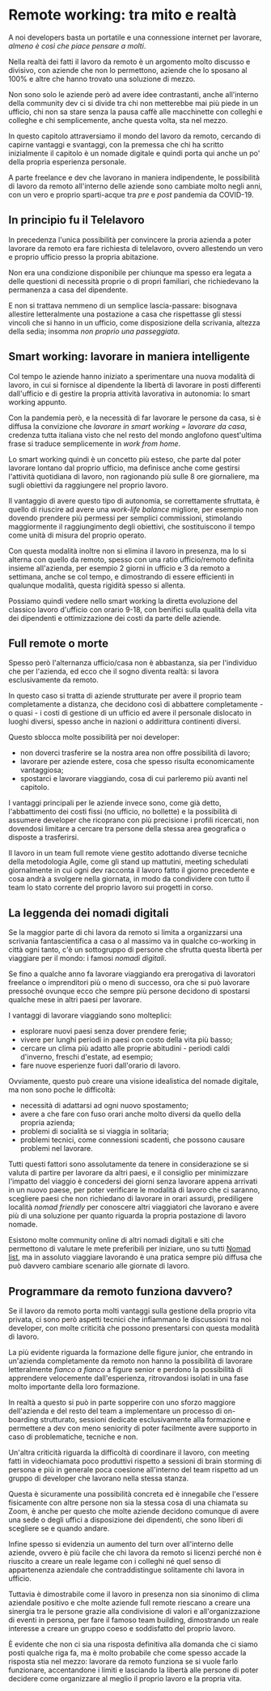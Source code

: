 # Remote working: tra mito e realtà

A noi developers basta un portatile e una connessione internet per lavorare, _almeno è così che piace pensare a molti_.

Nella realtà dei fatti il lavoro da remoto è un argomento molto discusso e divisivo, con aziende che non lo permettono, aziende che lo sposano al 100% e altre che hanno trovato una soluzione di mezzo.

Non sono solo le aziende però ad avere idee contrastanti, anche all'interno della community dev ci si divide tra chi non metterebbe mai più piede in un ufficio, chi non sa stare senza la pausa caffè alle macchinette con colleghi e colleghe e chi semplicemente, anche questa volta, sta nel mezzo.

In questo capitolo attraversiamo il mondo del lavoro da remoto, cercando di capirne vantaggi e svantaggi, con la premessa che chi ha scritto inizialmente il capitolo è un nomade digitale e quindi porta qui anche un po' della propria esperienza personale.

A parte freelance e dev che lavorano in maniera indipendente, le possibilità di lavoro da remoto all'interno delle aziende sono cambiate molto negli anni, con un vero e proprio sparti-acque tra _pre_ e _post_ pandemia da COVID-19.

## In principio fu il Telelavoro

In precedenza l'unica possibilità per convincere la proria azienda a poter lavorare da remoto era fare richiesta di telelavoro, ovvero allestendo un vero e proprio ufficio presso la propria abitazione.

Non era una condizione disponibile per chiunque ma spesso era legata a delle questioni di necessità proprie o di propri familiari, che richiedevano la permanenza a casa del dipendente.

E non si trattava nemmeno di un semplice lascia-passare: bisognava allestire letteralmente una postazione a casa che rispettasse gli stessi vincoli che si hanno in un ufficio, come disposizione della scrivania, altezza della sedia; insomma _non proprio una passeggiata_.

## Smart working: lavorare in maniera intelligente

Col tempo le aziende hanno iniziato a sperimentare una nuova modalità di lavoro, in cui si fornisce al dipendente la libertà di lavorare in posti differenti dall'ufficio e di gestire la propria attività lavorativa in autonomia: lo smart working appunto.

Con la pandemia però, e la necessità di far lavorare le persone da casa, si è diffusa la convizione che _lavorare in smart working = lavorare da casa_, credenza tutta italiana visto che nel resto del mondo anglofono quest'ultima frase si traduce semplicemente in _work from home_.

Lo smart working quindi è un concetto più esteso, che parte dal poter lavorare lontano dal proprio ufficio, ma definisce anche come gestirsi l'attività quotidiana di lavoro, non ragionando più sulle 8 ore giornaliere, ma sugli obiettivi da raggiungere nel proprio lavoro.

Il vantaggio di avere questo tipo di autonomia, se correttamente sfruttata, è quello di riuscire ad avere una _work-life balance_ migliore, per esempio non dovendo prendere più permessi per semplici commissioni, stimolando maggiormente il raggiungimento degli obiettivi, che sostituiscono il tempo come unità di misura del proprio operato.

Con questa modalità inoltre non si elimina il lavoro in presenza, ma lo si alterna con quello da remoto, spesso con una ratio ufficio/remoto definita insieme all'azienda, per esempio 2 giorni in ufficio e 3 da remoto a settimana, anche se col tempo, e dimostrando di essere efficienti in qualunque modalità, questa rigidità spesso si allenta.

Possiamo quindi vedere nello smart working la diretta evoluzione del classico lavoro d'ufficio con orario 9-18, con benifici sulla qualità della vita dei dipendenti e ottimizzazione dei costi da parte delle aziende.

## Full remote o morte

Spesso però l'alternanza ufficio/casa non è abbastanza, sia per l'individuo che per l'azienda, ed ecco che il sogno diventa realtà: si lavora esclusivamente da remoto.

In questo caso si tratta di aziende strutturate per avere il proprio team completamente a distanza, che decidono così di abbattere completamente - o quasi - i costi di gestione di un ufficio ed avere il personale dislocato in luoghi diversi, spesso anche in nazioni o addirittura continenti diversi.

Questo sblocca molte possibilità per noi developer:

- non doverci trasferire se la nostra area non offre possibilità di lavoro;
- lavorare per aziende estere, cosa che spesso risulta economicamente vantaggiosa;
- spostarci e lavorare viaggiando, cosa di cui parleremo più avanti nel capitolo.

I vantaggi principali per le aziende invece sono, come già detto, l'abbattimento dei costi fissi (no ufficio, no bollette) e la possibilità di assumere developer che ricoprano con più precisione i profili ricercati, non dovendosi limitare a cercare tra persone della stessa area geografica o disposte a trasferirsi.

Il lavoro in un team full remote viene gestito adottando diverse tecniche della metodologia Agile, come gli stand up mattutini, meeting schedulati giornalmente in cui ogni dev racconta il lavoro fatto il giorno precedente e cosa andrà a svolgere nella giornata, in modo da condividere con tutto il team lo stato corrente del proprio lavoro sui progetti in corso.

## La leggenda dei nomadi digitali

Se la maggior parte di chi lavora da remoto si limita a organizzarsi una scrivania fantascientifica a casa o al massimo va in qualche co-working in città ogni tanto, c'è un sottogruppo di persone che sfrutta questa libertà per viaggiare per il mondo: i famosi _nomadi digitali_.

Se fino a qualche anno fa lavorare viaggiando era prerogativa di lavoratori freelance o imprenditori più o meno di successo, ora che si può lavorare pressoché ovunque ecco che sempre più persone decidono di spostarsi qualche mese in altri paesi per lavorare.

I vantaggi di lavorare viaggiando sono molteplici:

- esplorare nuovi paesi senza dover prendere ferie;
- vivere per lunghi periodi in paesi con costo della vita più basso;
- cercare un clima più adatto alle proprie abitudini - periodi caldi d'inverno, freschi d'estate, ad esempio;
- fare nuove esperienze fuori dall'orario di lavoro.

Ovviamente, questo può creare una visione idealistica del nomade digitale, ma non sono poche le difficoltà:

- necessità di adattarsi ad ogni nuovo spostamento;
- avere a che fare con fuso orari anche molto diversi da quello della propria azienda;
- problemi di socialità se si viaggia in solitaria;
- problemi tecnici, come connessioni scadenti, che possono causare problemi nel lavorare.

Tutti questi fattori sono assolutamente da tenere in considerazione se si valuta di partire per lavorare da altri paesi, e il consiglio per minimizzare l'impatto del viaggio è concedersi dei giorni senza lavorare appena arrivati in un nuovo paese, per poter verificare le modalità di lavoro che ci saranno, scegliere paesi che non richiedano di lavorare in orari assurdi, prediligere località _nomad friendly_ per conoscere altri viaggiatori che lavorano e avere più di una soluzione per quanto riguarda la propria postazione di lavoro nomade.

Esistono molte community online di altri nomadi digitali e siti che permettono di valutare le mete preferibili per iniziare, uno su tutti [Nomad list](https://nomadlist.com/), ma in assoluto viaggiare lavorando è una pratica sempre più diffusa che può davvero cambiare scenario alle giornate di lavoro.

## Programmare da remoto funziona davvero?

Se il lavoro da remoto porta molti vantaggi sulla gestione della proprio vita privata, ci sono però aspetti tecnici che infiammano le discussioni tra noi developer, con molte criticità che possono presentarsi con questa modalità di lavoro.

La più evidente riguarda la formazione delle figure junior, che entrando in un'azienda completamente da remoto non hanno la possibilità di lavorare letteralmente _fianco a fianco_ a figure senior e perdono la possibilità di apprendere velocemente dall'esperienza, ritrovandosi isolati in una fase molto importante della loro formazione.

In realtà a questo si può in parte sopperire con uno sforzo maggiore dell'azienda e del resto del team a implementare un processo di on-boarding strutturato, sessioni dedicate esclusivamente alla formazione e permettere a dev con meno seniority di poter facilmente avere supporto in caso di problematiche, tecniche e non.

Un'altra criticità riguarda la difficoltà di coordinare il lavoro, con meeting fatti in videochiamata poco produttivi rispetto a sessioni di brain storming di persona e più in generale poca coesione all'interno del team rispetto ad un gruppo di developer che lavorano nella stessa stanza.

Questa è sicuramente una possibilità concreta ed è innegabile che l'essere fisicamente con altre persone non sia la stessa cosa di una chiamata su Zoom, è anche per questo che molte aziende decidono comunque di avere una sede o degli uffici a disposizione dei dipendenti, che sono liberi di scegliere se e quando andare.

Infine spesso si evidenzia un aumento del turn over all'interno delle aziende, ovvero è più facile che chi lavora da remoto si licenzi perché non è riuscito a creare un reale legame con i colleghi né quel senso di appartenenza aziendale che contraddistingue solitamente chi lavora in ufficio.

Tuttavia è dimostrabile come il lavoro in presenza non sia sinonimo di clima aziendale positivo e che molte aziende full remote riescano a creare una sinergia tra le persone grazie alla condivisione di valori e all'organizzazione di eventi in persona, per fare il famoso team building, dimostrando un reale interesse a creare un gruppo coeso e soddisfatto del proprio lavoro.

È evidente che non ci sia una risposta definitiva alla domanda che ci siamo posti qualche riga fa, ma è molto probabile che come spesso accade la risposta stia nel mezzo: lavorare da remoto funziona se si vuole farlo funzionare, accentandone i limiti e lasciando la libertà alle persone di poter decidere come organizzare al meglio il proprio lavoro e la propria vita.
